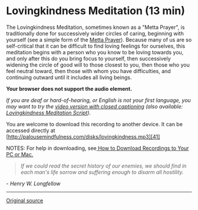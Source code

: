 Lovingkindness Meditation (13 min)
==================================

The Lovingkindness Meditation, sometimes known as a "Metta Prayer", is
traditionally done for successively wider circles of caring, beginning with
yourself (see a simple form of the [Metta Prayer][38]). Because many of us are
so self-critical that it can be difficult to find loving feelings for
ourselves, this meditation begins with a person who you know to be loving
towards you, and only after this do you bring focus to yourself, then
successively widening the circle of good will to those closest to you, then
those who you feel neutral toward, then those with whom you have difficulties,
and continuing outward until it includes all living beings.

**Your browser does not support the audio element.**
  

_If you are deaf or hard-of-hearing, or English is not your first language, you
may want to try the [video version with closed captioning][39] (also
available: [Lovingkindness Meditation Script][40])._

You are welcome to download this recording to another device. It can be
accessed directly at
[http://palousemindfulness.com/disks/lovingkindness.mp3][41]

NOTES: For help in downloading, see[ How to Download Recordings to Your PC or Mac.  
][42]

  

> _If we could read the secret history of our enemies, we should find in each
man's life sorrow and suffering enough to disarm all hostility._
  
\- _Henry W. Longfellow_


[1]: http://palousemindfulness.com/art/docbox-translate-flip.jpg
[2]: http://palousemindfulness.com/art/clouds1_middle_570x22.jpg
[3]: http://palousemindfulness.com/art/logo-youtube_22.gif
[4]: http://palousemindfulness.com/art/logo-facebook_22.gif
[5]: http://palousemindfulness.com/art/clouds2_title_950x115.jpg
[6]: ../index.html
[7]: ../testimonials/index.html
[8]: ../graduates.html
[9]: ../resources.html
[10]: ../contact.html
[11]: ../quotes.html
[12]: ../whats-new.html
[13]: ../selfguidedMBSR_ataglance.html
[14]: ../selfguidedMBSR_week0.html
[15]: ../selfguidedMBSR_gettingstarted.html
[16]: ../selfguidedMBSR_manual.html
[17]: ../selfguidedMBSR_week1.html
[18]: ../selfguidedMBSR_week2.html
[19]: ../selfguidedMBSR_week3.html
[20]: ../selfguidedMBSR_week4.html
[21]: ../selfguidedMBSR_week5.html
[22]: ../selfguidedMBSR_week5b.html
[23]: ../selfguidedMBSR_week6.html
[24]: ../selfguidedMBSR_week7.html
[25]: ../selfguidedMBSR_week8.html
[26]: ../selfguidedMBSR_certificate.html
[27]: ../guidedmeditations.html
[28]: bodyscan.html
[29]: sittingmeditation.html
[30]: yoga1.html
[31]: yoga2.html
[32]: soften-soothe-allow.html
[33]: RAIN.html
[34]: mountain.html
[35]: lake.html
[36]: lovingkindness.html
[37]: silent30min.html
[38]: ../docs/lovingkindness.pdf
[39]: https://www.youtube.com/watch?v=v1HdSkAJsRc&amp;index=8&amp;list=PLbiVpU59JkVaFMGi0A8Im_hfSh-SWsFwg
[40]: ../docs/lovingkindness-med.pdf
[41]: ../disks/lovingkindness.mp3
[42]: downloading.html
[43]: http://palousemindfulness.com/art/123rf_lovingkindness_170.jpg
[44]: ../quotes.html#selfguidedMBSR_week7 "more quotes"
  
-----

[Original source](http://palousemindfulness.com/meditations/lovingkindness.html "Permalink to Lovingkindness Meditation")
